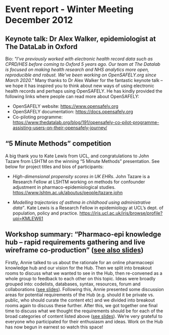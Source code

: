 # Event report - Winter Meeting December 2012

## Keynote talk: Dr Alex Walker, epidemiologist at The DataLab in Oxford
Bio: *"I’ve previously worked with electronic health record data such as CPRD/HES before coming to Oxford 5 years ago. Our team at The Datalab is focused on making health research and NHS analytics more open, reproducible and robust. We’ve been working on OpenSAFELY.org since March 2020."*
Many thanks to Dr Alex Walker for the fantastic keynote talk – we hope it has inspired you to think about new ways of using electronic health records and perhaps using OpenSAFELY. He has kindly provided the following links where people can read more about OpenSAFELY:
- OpenSAFELY website: https://www.opensafely.org
- OpenSAFELY documentation: https://docs.opensafely.org
- Co-piloting programme: https://www.thedatalab.org/blog/191/opensafely-co-pilot-programme-assisting-users-on-their-opensafely-journey/

## “5 Minute Methods” competition
A big thank you to Kate Lewis from UCL, and congratulations to John Tazare from LSHTM on the winning “5 Minute Methods” presentation. See below for project titles and bios of participants: 
- *High-dimensional propensity scores in UK EHRs*. John Tazare is a Research Fellow at LSHTM working on methods for confounder adjustment in pharmaco-epidemiological studies.
https://www.lshtm.ac.uk/aboutus/people/tazare.john 

- *Modelling trajectories of asthma in childhood using administrative data”*. Kate Lewis is a Research Fellow in epidemiology at UCL’s dept. of population, policy and practice.
https://iris.ucl.ac.uk/iris/browse/profile?upi=KMLEW61


## Workshop summary: “Pharmaco-epi knowledge hub – rapid requirements gathering and live wireframe co-production” ([see also slides](https://github.com/Pharmacoepi-Data-Collaborative/home/blob/Main/events%26training/pastevents/2021-12/Pharmacoepi_Online_Knowledge_Hub_Codevelopment_Consultation.pdf))
Firstly, Annie talked to us about the rationale for an online pharmacoepi knowledge hub and our vision for the Hub. Then we split into breakout rooms to discuss what we wanted to see in the Hub, then re-convened as a whole group to feedback to each other on this topic. Ideas were broadly grouped into: codelists, databases, syntax, resources, forum and collaborations ([see slides](https://github.com/Pharmacoepi-Data-Collaborative/home/blob/Main/events%26training/pastevents/2021-12/Pharmacoepi_Online_Knowledge_Hub_Codevelopment_Consultation.pdf)). Following this, Annie presented some discussion areas for potential requirements of the Hub (e.g. should it be private vs. public, who should curate the content etc) and we divided into breakout rooms again to discuss these further. After this, we got together one final time to discuss what we thought the requirements should be for each of the broad categories of content listed above ([see slides](https://github.com/Pharmacoepi-Data-Collaborative/home/blob/Main/events%26training/pastevents/2021-12/Pharmacoepi_Online_Knowledge_Hub_Codevelopment_Consultation.pdf)). We’re very grateful to everyone who participated for their enthusiasm and ideas. Work on the Hub has now begun in earnest so watch this space!

